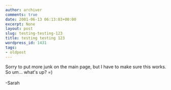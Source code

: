 ```yaml
---
author: archiver
comments: true
date: 2001-06-13 06:13:03+00:00
excerpt: None
layout: post
slug: testing-testing-123
title: testing testing 123
wordpress_id: 1431
tags:
- oldpost
---
```


Sorry to put more junk on the main page, but I have to make sure this works. So um... what's up? =)<br /><br />-Sarah